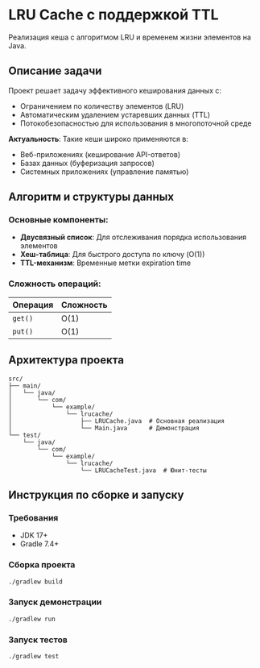 # LRU Cache с поддержкой TTL

Реализация кеша с алгоритмом LRU и временем жизни элементов на Java.

## Описание задачи

Проект решает задачу эффективного кеширования данных с:
- Ограничением по количеству элементов (LRU)
- Автоматическим удалением устаревших данных (TTL)
- Потокобезопасностью для использования в многопоточной среде

**Актуальность**: Такие кеши широко применяются в:
- Веб-приложениях (кеширование API-ответов)
- Базах данных (буферизация запросов)
- Системных приложениях (управление памятью)

## Алгоритм и структуры данных

### Основные компоненты:
- **Двусвязный список**: Для отслеживания порядка использования элементов
- **Хеш-таблица**: Для быстрого доступа по ключу (O(1))
- **TTL-механизм**: Временные метки expiration time

### Сложность операций:
| Операция | Сложность |
|----------|-----------|
| `get()`  | O(1)      |
| `put()`  | O(1)      |

## Архитектура проекта

```
src/
├── main/
│   └── java/
│       └── com/
│           └── example/
│               └── lrucache/
│                   ├── LRUCache.java  # Основная реализация
│                   └── Main.java      # Демонстрация
└── test/
    └── java/
        └── com/
            └── example/
                └── lrucache/
                    └── LRUCacheTest.java  # Юнит-тесты
```

## Инструкция по сборке и запуску

### Требования
- JDK 17+
- Gradle 7.4+

### Сборка проекта
```bash
./gradlew build
```

### Запуск демонстрации
```bash
./gradlew run
```

### Запуск тестов
```bash
./gradlew test
```
